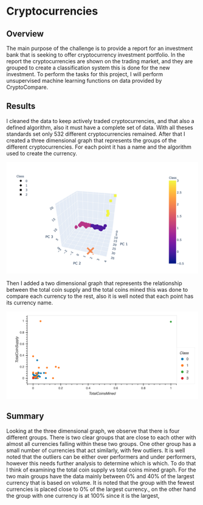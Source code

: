 # Cryptocurrencies

## Overview

The main purpose of the challenge is to provide a report for an investment bank that is seeking to offer cryptocurrency investment portfolio. In the report the cryptocurrencies are shown on the trading market, and they are grouped to create a classification system this is done for the new investment. To perform the tasks for this project, I will perform unsupervised machine learning functions on data provided by CryptoCompare.

## Results

I cleaned the data to keep actively traded cryptocurrencies, and that also a defined algorithm, also it must have a complete set of data. With all theses standards set only 532 different cryptocurrencies remained. After that I created a three dimensional graph that represents the groups of the different cryptocurrencies. For each point it has a name and the algorithm used to create the currency.

![](visualizations/clustered_3d.png)

Then I added a two dimensional graph that represents the relationship between the total coin supply and the total coins mined this was done to compare each currency to the rest, also it is well noted that each point has its currency name.

![](visualizations/coins_2d.png)

## Summary

Looking at the three dimensional graph, we observe that there is four different groups. There is two clear groups that are close to each other with almost all currencies falling within these two groups. One other group has a small number of currencies that act similarly, with few outliers. It is well noted that the outliers can be either over performers and under performers, however this needs further analysis to determine which is which. To do that I think of examining the total coin supply vs total coins mined graph. For the two main groups have the data mainly between 0% and 40% of the largest currency that is based on volume.  It is noted that the group with the fewest currencies is placed close to 0% of the largest currency., on the other hand the group with one currency is at 100% since it is the largest,

